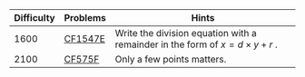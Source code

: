 | Difficulty | Problems | Hints |
| -------- | -------- | -------- |
| 1600 | [CF1547E](https://codeforces.com/problemset/problem/476/C) | Write the division equation with a remainder in the form of $x=d\times y+r$ . |
| 2100 | [CF575F](https://codeforces.com/problemset/problem/575/F) | Only a few points matters. |